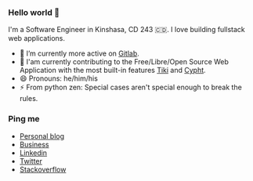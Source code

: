 ### Hello world 👋

I'm a Software Engineer in Kinshasa, CD 243 :congo_kinshasa:.
I love building fullstack web applications.

- 🔭 I’m currently more active on [Gitlab](https://gitlab.com/marcwabo).
- 👯 I'am currently contributing to the Free/Libre/Open Source Web Application with the most built-in features [Tiki](https://tiki.org) and [Cypht](https://github.com/jasonmunro/cypht).
- 😄 Pronouns: he/him/his
- ⚡ From python zen: Special cases aren't special enough to break the rules.

### Ping me

- [Personal blog](https://wabo.work)
- [Business](https://exsofth.com)
- [Linkedin](https://www.linkedin.com/in/marcellin-wabo/)
- [Twitter](https://twitter.com/marcwabo)
- [Stackoverflow](https://stackoverflow.com/users/11747307/marcellin-wabo)
